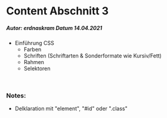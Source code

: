 <html lang="de">
    <body>
        <div id="title">
            <h1>Content Abschnitt 3</h1>
            <h5>Autor: erdnaskram    Datum 14.04.2021</h5>
            <h5></h5>
        </div>
        <ul>
            <li>Einführung CSS
                <ul>
                    <li>Farben</li>
                    <li>Schriften (Schriftarten & Sonderformate wie Kursiv/Fett)</li>
                    <li>Rahmen</li>
                    <li>Selektoren</li>
                </ul>
            </li>
        </ul>
        <br>
        <h3>Notes:</h3>
        <ul>
            <li>Delklaration mit "element", "#id" oder ".class"</li>
        </ul>
    </body>         
</html>
